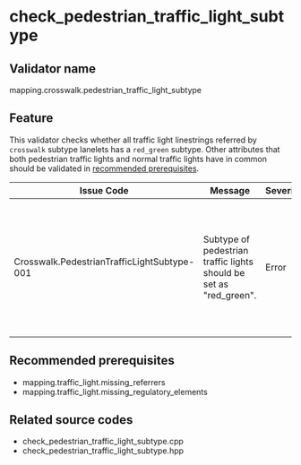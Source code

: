 # check_pedestrian_traffic_light_subtype

## Validator name

mapping.crosswalk.pedestrian_traffic_light_subtype

## Feature

This validator checks whether all traffic light linestrings referred by `crosswalk` subtype lanelets has a `red_green` subtype.
Other attributes that both pedestrian traffic lights and normal traffic lights have in common should be validated in [recommended prerequisites](#recommended-prerequisites).

| Issue Code                                  | Message                                                            | Severity | Description                                                                                                                    | Approach                                                        |
| ------------------------------------------- | ------------------------------------------------------------------ | -------- | ------------------------------------------------------------------------------------------------------------------------------ | --------------------------------------------------------------- |
| Crosswalk.PedestrianTrafficLightSubtype-001 | Subtype of pedestrian traffic lights should be set as "red_green". | Error    | All traffic lights referred by crosswalk lanelets should be pedestrian traffic lights whose linestring subtype is "red_green". | Set the subtype of the traffic light linestring to "red_green". |

## Recommended prerequisites

- mapping.traffic_light.missing_referrers
- mapping.traffic_light.missing_regulatory_elements

## Related source codes

- check_pedestrian_traffic_light_subtype.cpp
- check_pedestrian_traffic_light_subtype.hpp
